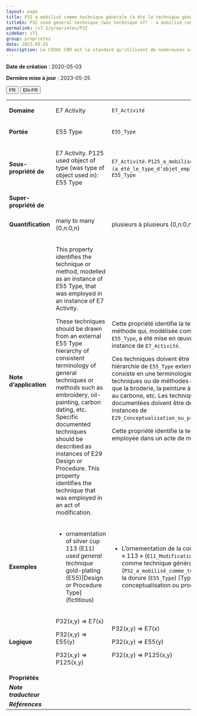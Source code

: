 ```yaml
---
layout: page
title: P32 a mobilisé comme technique générale (a été la technique générale mise en œuvre dans)
titleEn: P32 used general technique (was technique of) - a mobilisé comme technique générale (a été la technique générale mise en œuvre dans)
permalink: /v7.1/proprietes/P32
sidebar: v71
group: proprietes
date: 2023-05-25
description: Le CIDOC CRM est le standard qu’utilisent de nombreuses organisations pour l’échange et l’intégration de jeux de données et de spécifications patrimoniales. Il est développé et maintenu à jour exclusivement en anglais par le CRM SIG, un sous-groupe du Conseil international des musées (ICOM). Ceci est une traduction officielle en français développée par la Traduction en français du CIDOC CRM, une initiative qui offre une version française à jour et accessible ouvertement et gratuitement du standard CIDOC CRM et en démocratise l'usage dans la communauté patrimoniale francophone. ------------ The CIDOC CRM is the standard used by many heritage organizations for the exchange and integration of museum collection datasets and specifications. It is developed and maintained exclusively in English by the CRM SIG, a subgroup of the International Council of Museums (ICOM). This is an official translation developed by the Traduction en français du CIDOC CRM, an initiative offering an open, up-to-date, and free French version of the CIDOC CRM standard, and democratizing its use in the francophone heritage community.
---
```


**Date de création** : 2020-05-03

**Dernière mise à jour** : 2023-05-25

<div class="lang-buttons">
 <button id="fr" class="activate">FR</button>
 <button id="en-fr">EN-FR</button>
</div>

<table>
<tbody>
<tr>
<td><strong>Domaine</strong></td>
<td class="en">
<p>E7 Activity</p>
</td>
<td>
<p><code class="language-plaintext highlighter-rouge">E7_Activité</code> </p>
</td>
</tr>
<tr>
<td><strong>Portée</strong></td>
<td class="en">
<p>E55 Type</p>
</td>
<td>
<p><code class="language-plaintext highlighter-rouge">E55_Type</code> </p>
</td>
</tr>
<tr>
<td><strong>Sous-propriété de</strong></td>
<td class="en">
<p>E7 Activity. P125 used object of type (was type of object used in): E55 Type</p>
</td>
<td>
<p><code class="language-plaintext highlighter-rouge">E7_Activité</code>. <code class="language-plaintext highlighter-rouge">P125_a_mobilisé_l'objet_du_type (a_été_le_type_d’objet_employé_pour)</code> : <code class="language-plaintext highlighter-rouge">E55_Type</code> </p>
</td>
</tr>
<tr>
<td><strong>Super-propriété de</strong></td>
<td class="en">
</td>
<td>
</td>
</tr>
<tr>
<td><strong>Quantification</strong></td>
<td class="en">
<p>many to many (0,n:0,n)</p>
</td>
<td>
<p>plusieurs à plusieurs (0,n:0,n)</p>
</td>
</tr>
<tr>
<td><strong>Note d’application</strong></td>
<td class="en">
<p>This property identifies the technique or method, modelled as an instance of E55 Type, that was employed in  an instance of E7 Activity. </p>
<p>These techniques should be drawn from an external E55 Type hierarchy of consistent terminology of general techniques or methods such as embroidery, oil-painting, carbon dating, etc. Specific documented techniques should be described as instances of E29 Design or Procedure. This property identifies the technique that was employed in an act of modification.</p>
</td>
<td>
<p>Cette propriété identifie la technique ou la méthode qui, modélisée comme instance de <code class="language-plaintext highlighter-rouge">E55_Type</code>, a été mise en œuvre dans une instance de <code class="language-plaintext highlighter-rouge">E7_Activité</code>.</p>
<p>Ces techniques doivent être tirées d’une hiérarchie de <code class="language-plaintext highlighter-rouge">E55_Type</code> externe, laquelle consiste en une terminologie cohérente de techniques ou de méthodes générales telles que la broderie, la peinture à l’huile, la datation au carbone, etc. Les techniques spécifiques et documentées doivent être décrites comme des instances de <code class="language-plaintext highlighter-rouge">E29_Conceptualisation_ou_procédure</code>. </p>
<p>Cette propriété identifie la technique qui a été employée dans un acte de modification.</p>
</td>
</tr>
<tr>
<td><strong>Exemples</strong></td>
<td class="en">
<ul>
<li><p>ornamentation of silver cup 113 (E11) <em>used general technique</em> gold-plating (E55)[Design or Procedure Type] (fictitious)</p>
</li>
</ul>
</td>
<td>
<ul>
<li><p>L’ornementation de la coupe en argent « 113 » (<code class="language-plaintext highlighter-rouge">E11_Modification</code>) a mobilisé comme technique générale (<code class="language-plaintext highlighter-rouge">P32_a_mobilisé_comme_technique_générale)</code> la dorure (<code class="language-plaintext highlighter-rouge">E55_Type</code>) [Type de conceptualisation ou procédure] (fictif)</p>
</li>
</ul>
</td>
</tr>
<tr>
<td><strong>Logique</strong></td>
<td class="en">
<p>P32(x,y) ⇒ E7(x)</p>
<p>P32(x,y) ⇒ E55(y) </p>
<p>P32(x,y) ⇒ P125(x,y)</p>
</td>
<td>
<p>P32(x,y) ⇒ E7(x)</p>
<p>P32(x,y) ⇒ E55(y) </p>
<p>P32(x,y) ⇒ P125(x,y)</p>
</td>
</tr>
<tr>
<td><strong>Propriétés</strong></td>
<td class="en">
</td>
<td>
</td>
</tr>
<tr>
<td><strong><em>Note traducteur</em></strong></td>
<td colspan="2">
</td>
</tr>
<tr>
<td><strong><em>Références</em></strong></td>
<td colspan="2">
</td>
</tr>
</tbody>
</table>
